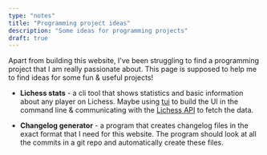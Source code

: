 ```yaml
---
type: "notes"
title: "Programming project ideas"
description: "Some ideas for programming projects"
draft: true
---
```


Apart from building this website, I've been struggling to find a programming project that I am really passionate about. This page is supposed to help me to find ideas for some fun & useful projects!

- **Lichess stats** - a cli tool that shows statistics and basic information about any player on Lichess. Maybe using [tui](https://docs.rs/tui/latest/tui/) to build the UI in the command line & communicating with the [Lichess API](https://lichess.org/api) to fetch the data.

- **Changelog generator** - a program that creates changelog files in the exact format that I need for this website. The program should look at all the commits in a git repo and automatically create these files.

